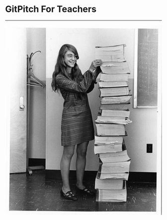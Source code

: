 # GitPitch For Teachers

---

![Margaret Hamilton with the Apollo listings.](generic/images/margaret-hamilton.jpg)
